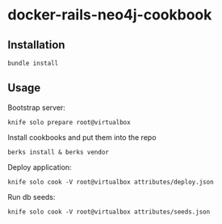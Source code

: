 # docker-rails-neo4j-cookbook

## Installation

    bundle install

## Usage

Bootstrap server:

    knife solo prepare root@virtualbox

Install cookbooks and put them into the repo

    berks install & berks vendor

Deploy application:

    knife solo cook -V root@virtualbox attributes/deploy.json

Run db seeds:

    knife solo cook -V root@virtualbox attributes/seeds.json

